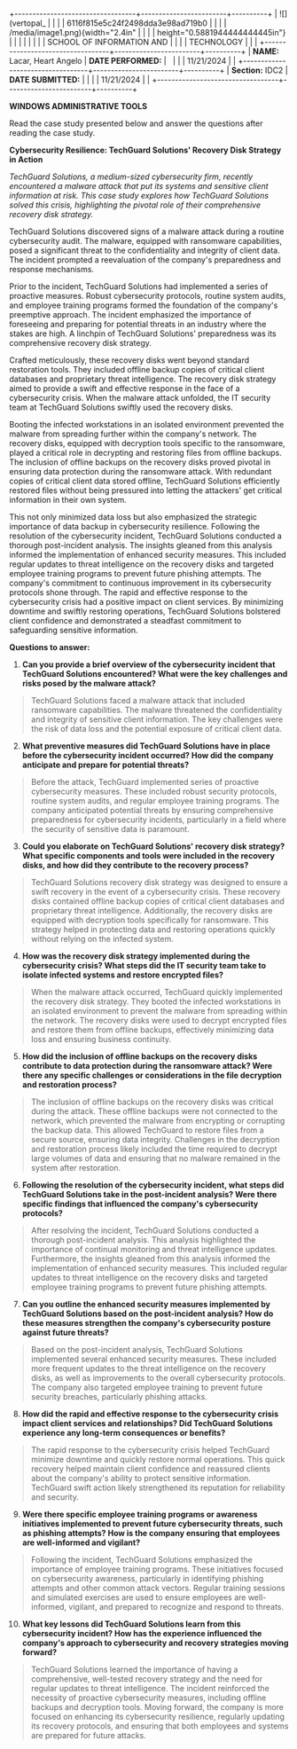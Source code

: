 +----------------------------------+------------------------+----------+
| ![](vertopal_                    |                        |          |
| 6116f815e5c24f2498dda3e98ad719b0 |                        |          |
| /media/image1.png){width="2.4in" |                        |          |
| height="0.5881944444444445in"}   |                        |          |
|                                  |                        |          |
| SCHOOL OF INFORMATION AND        |                        |          |
| TECHNOLOGY                       |                        |          |
+----------------------------------+------------------------+----------+
| **NAME:** Lacar, Heart Angelo    | **DATE PERFORMED:**    |          |
|                                  | 11/21/2024             |          |
+----------------------------------+------------------------+----------+
| **Section:** IDC2                | **DATE SUBMITTED:**    |          |
|                                  | 11/21/2024             |          |
+----------------------------------+------------------------+----------+

**WINDOWS ADMINISTRATIVE TOOLS**

Read the case study presented below and answer the questions after
reading the case study.

**Cybersecurity Resilience: TechGuard Solutions\' Recovery Disk Strategy
in Action**

*TechGuard Solutions, a medium-sized cybersecurity firm, recently
encountered a malware attack that put its systems and sensitive client
information at risk. This case study explores how TechGuard Solutions
solved this crisis, highlighting the pivotal role of their comprehensive
recovery disk strategy.*

TechGuard Solutions discovered signs of a malware attack during a
routine cybersecurity audit. The malware, equipped with ransomware
capabilities, posed a significant threat to the confidentiality and
integrity of client data. The incident prompted a reevaluation of the
company\'s preparedness and response mechanisms.

Prior to the incident, TechGuard Solutions had implemented a series of
proactive measures. Robust cybersecurity protocols, routine system
audits, and employee training programs formed the foundation of the
company\'s preemptive approach. The incident emphasized the importance
of foreseeing and preparing for potential threats in an industry where
the stakes are high. A linchpin of TechGuard Solutions\' preparedness
was its comprehensive recovery disk strategy.

Crafted meticulously, these recovery disks went beyond standard
restoration tools. They included offline backup copies of critical
client databases and proprietary threat intelligence. The recovery disk
strategy aimed to provide a swift and effective response in the face of
a cybersecurity crisis. When the malware attack unfolded, the IT
security team at TechGuard Solutions swiftly used the recovery disks.

Booting the infected workstations in an isolated environment prevented
the malware from spreading further within the company\'s network. The
recovery disks, equipped with decryption tools specific to the
ransomware, played a critical role in decrypting and restoring files
from offline backups. The inclusion of offline backups on the recovery
disks proved pivotal in ensuring data protection during the ransomware
attack. With redundant copies of critical client data stored offline,
TechGuard Solutions efficiently restored files without being pressured
into letting the attackers\' get critical information in their own
system.

This not only minimized data loss but also emphasized the strategic
importance of data backup in cybersecurity resilience. Following the
resolution of the cybersecurity incident, TechGuard Solutions conducted
a thorough post-incident analysis. The insights gleaned from this
analysis informed the implementation of enhanced security measures. This
included regular updates to threat intelligence on the recovery disks
and targeted employee training programs to prevent future phishing
attempts. The company\'s commitment to continuous improvement in its
cybersecurity protocols shone through. The rapid and effective response
to the cybersecurity crisis had a positive impact on client services. By
minimizing downtime and swiftly restoring operations, TechGuard
Solutions bolstered client confidence and demonstrated a steadfast
commitment to safeguarding sensitive information.

**Questions to answer:**

1.  **Can you provide a brief overview of the cybersecurity incident
    that TechGuard Solutions encountered? What were the key challenges
    and risks posed by the malware attack?**

> TechGuard Solutions faced a malware attack that included ransomware
> capabilities. The malware threatened the confidentiality and integrity
> of sensitive client information. The key challenges were the risk of
> data loss and the potential exposure of critical client data.

2.  **What preventive measures did TechGuard Solutions have in place
    before the cybersecurity incident occurred? How did the company
    anticipate and prepare for potential threats?**

> Before the attack, TechGuard implemented series of proactive
> cybersecurity measures. These included robust security protocols,
> routine system audits, and regular employee training programs. The
> company anticipated potential threats by ensuring comprehensive
> preparedness for cybersecurity incidents, particularly in a field
> where the security of sensitive data is paramount.

3.  **Could you elaborate on TechGuard Solutions\' recovery disk
    strategy? What specific components and tools were included in the
    recovery disks, and how did they contribute to the recovery
    process?**

> TechGuard Solutions recovery disk strategy was designed to ensure a
> swift recovery in the event of a cybersecurity crisis. These recovery
> disks contained offline backup copies of critical client databases and
> proprietary threat intelligence. Additionally, the recovery disks are
> equipped with decryption tools specifically for ransomware. This
> strategy helped in protecting data and restoring operations quickly
> without relying on the infected system.

4.  **How was the recovery disk strategy implemented during the
    cybersecurity crisis? What steps did the IT security team take to
    isolate infected systems and restore encrypted files?**

> When the malware attack occurred, TechGuard quickly implemented the
> recovery disk strategy. They booted the infected workstations in an
> isolated environment to prevent the malware from spreading within the
> network. The recovery disks were used to decrypt encrypted files and
> restore them from offline backups, effectively minimizing data loss
> and ensuring business continuity.

5.  **How did the inclusion of offline backups on the recovery disks
    contribute to data protection during the ransomware attack? Were
    there any specific challenges or considerations in the file
    decryption and restoration process?**

> The inclusion of offline backups on the recovery disks was critical
> during the attack. These offline backups were not connected to the
> network, which prevented the malware from encrypting or corrupting the
> backup data. This allowed TechGuard to restore files from a secure
> source, ensuring data integrity. Challenges in the decryption and
> restoration process likely included the time required to decrypt large
> volumes of data and ensuring that no malware remained in the system
> after restoration.

6.  **Following the resolution of the cybersecurity incident, what steps
    did TechGuard Solutions take in the post-incident analysis? Were
    there specific findings that influenced the company\'s cybersecurity
    protocols?**

> After resolving the incident, TechGuard Solutions conducted a thorough
> post-incident analysis. This analysis highlighted the importance of
> continual monitoring and threat intelligence updates. Furthermore, the
> insights gleaned from this analysis informed the implementation of
> enhanced security measures. This included regular updates to threat
> intelligence on the recovery disks and targeted employee training
> programs to prevent future phishing attempts.

7.  **Can you outline the enhanced security measures implemented by
    TechGuard Solutions based on the post-incident analysis? How do
    these measures strengthen the company\'s cybersecurity posture
    against future threats?**

> Based on the post-incident analysis, TechGuard Solutions implemented
> several enhanced security measures. These included more frequent
> updates to the threat intelligence on the recovery disks, as well as
> improvements to the overall cybersecurity protocols. The company also
> targeted employee training to prevent future security breaches,
> particularly phishing attacks.

8.  **How did the rapid and effective response to the cybersecurity
    crisis impact client services and relationships? Did TechGuard
    Solutions experience any long-term consequences or benefits?**

> The rapid response to the cybersecurity crisis helped TechGuard
> minimize downtime and quickly restore normal operations. This quick
> recovery helped maintain client confidence and reassured clients about
> the company's ability to protect sensitive information. TechGuard
> swift action likely strengthened its reputation for reliability and
> security.

9.  **Were there specific employee training programs or awareness
    initiatives implemented to prevent future cybersecurity threats,
    such as phishing attempts? How is the company ensuring that
    employees are well-informed and vigilant?**

> Following the incident, TechGuard Solutions emphasized the importance
> of employee training programs. These initiatives focused on
> cybersecurity awareness, particularly in identifying phishing attempts
> and other common attack vectors. Regular training sessions and
> simulated exercises are used to ensure employees are well-informed,
> vigilant, and prepared to recognize and respond to threats.

10. **What key lessons did TechGuard Solutions learn from this
    cybersecurity incident? How has the experience influenced the
    company\'s approach to cybersecurity and recovery strategies moving
    forward?**

> TechGuard Solutions learned the importance of having a comprehensive,
> well-tested recovery strategy and the need for regular updates to
> threat intelligence. The incident reinforced the necessity of
> proactive cybersecurity measures, including offline backups and
> decryption tools. Moving forward, the company is more focused on
> enhancing its cybersecurity resilience, regularly updating its
> recovery protocols, and ensuring that both employees and systems are
> prepared for future attacks.
